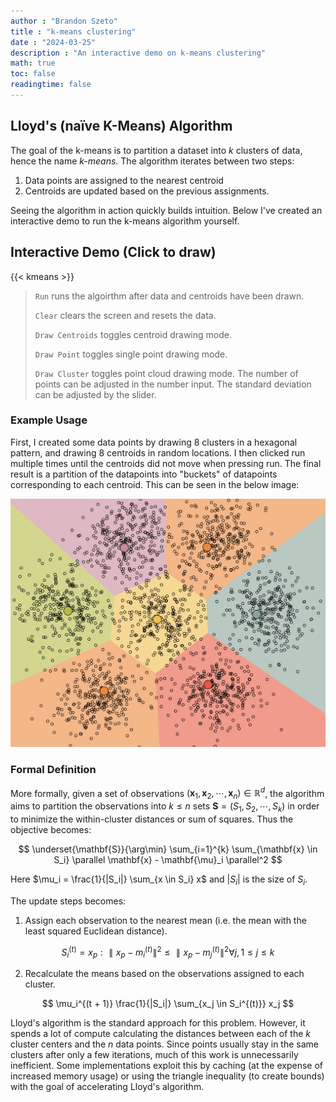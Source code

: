 ```yaml
---
author : "Brandon Szeto"
title : "k-means clustering"
date : "2024-03-25"
description : "An interactive demo on k-means clustering"
math: true
toc: false
readingtime: false
---
```

## Lloyd's (naïve K-Means) Algorithm
The goal of the k-means is to partition a dataset into $k$ clusters of data, hence
the name _k-means_. The algorithm iterates between two steps: 
1. Data points are assigned to the nearest centroid
2. Centroids are updated based on the previous assignments.

Seeing the algorithm in action quickly builds intuition. Below I've created an 
interactive demo to run the k-means algorithm yourself. 

## Interactive Demo (Click to draw)

{{< kmeans >}}

> `Run` runs the algoirthm after data and centroids have been drawn.
>
> `Clear` clears the screen and resets the data.
>
> `Draw Centroids` toggles centroid drawing mode.
>
> `Draw Point` toggles single point drawing mode.
>
> `Draw Cluster` toggles point cloud drawing mode. The number of points can
  be adjusted in the number input. The standard deviation can be adjusted by the
  slider.

### Example Usage
First, I created some data points by drawing 8 clusters in a hexagonal pattern, and drawing 8 centroids in random locations. I then clicked run multiple times until the centroids did not move when pressing run. The final result is a partition of the datapoints into "buckets" of datapoints corresponding to each centroid. This can be seen in the below image:

![8 point clouds, 8 centroids](kmeans.png)

### Formal Definition
More formally, given a set of observations $(\mathbf{x}_1, \mathbf{x}_2, \cdots, \mathbf{x}_n) \in \mathbb{R}^d$, the algorithm aims to partition the observations into $k \leq n$ sets $\mathbf{S} = ( S_1, S_2, \cdots, S_k )$ in order to minimize the within-cluster distances or sum of squares. Thus the objective becomes:

$$ \underset{\mathbf{S}}{\arg\min} \sum_{i=1}^{k} \sum_{\mathbf{x} \in S_i} \parallel \mathbf{x} - \mathbf{\mu}_i \parallel^2 $$

Here $\mu_i = \frac{1}{|S_i|} \sum_{x \in S_i} x$ and $|S_i|$ is the size of $S_i$. 

The update steps becomes:

1. Assign each observation to the nearest mean (i.e. the mean with the least
   squared Euclidean distance).

$$ S_i^{(t)} = x_p : \parallel x_p - m_i^{(t)}\parallel^2 \leq \parallel x_p - m_j^{(t)}\parallel^2 \forall j, 1 \leq j \leq k$$

2. Recalculate the means based on the observations assigned to each cluster.

$$ \mu_i^{(t + 1)} \frac{1}{|S_i|} \sum_{x_j \in S_i^{(t)}} x_j $$

Lloyd's algorithm is the standard approach for this problem. However, it spends a lot of compute calculating the distances between each of the $k$ cluster centers and the $n$ data points. Since points usually stay in the same clusters after only a few iterations, much of this work is unnecessarily inefficient. Some implementations exploit this by caching (at the expense of increased memory usage) or using the triangle inequality (to create bounds) with the goal of accelerating Lloyd's algorithm.
